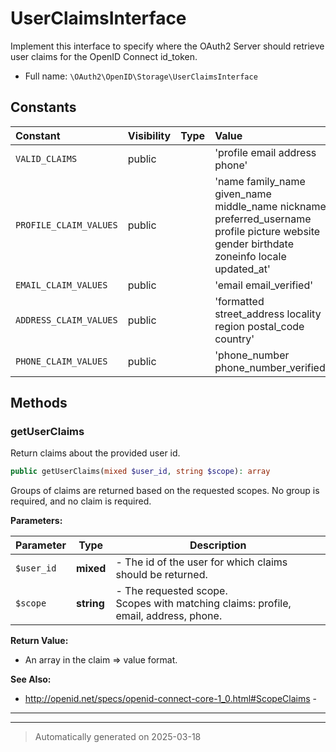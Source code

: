 
# UserClaimsInterface

Implement this interface to specify where the OAuth2 Server
should retrieve user claims for the OpenID Connect id_token.



* Full name: `\OAuth2\OpenID\Storage\UserClaimsInterface`


## Constants

| Constant | Visibility | Type | Value |
|:---------|:-----------|:-----|:------|
|`VALID_CLAIMS`|public| |&#039;profile email address phone&#039;|
|`PROFILE_CLAIM_VALUES`|public| |&#039;name family_name given_name middle_name nickname preferred_username profile picture website gender birthdate zoneinfo locale updated_at&#039;|
|`EMAIL_CLAIM_VALUES`|public| |&#039;email email_verified&#039;|
|`ADDRESS_CLAIM_VALUES`|public| |&#039;formatted street_address locality region postal_code country&#039;|
|`PHONE_CLAIM_VALUES`|public| |&#039;phone_number phone_number_verified&#039;|

## Methods


### getUserClaims

Return claims about the provided user id.

```php
public getUserClaims(mixed $user_id, string $scope): array
```

Groups of claims are returned based on the requested scopes. No group
is required, and no claim is required.






**Parameters:**

| Parameter | Type | Description |
|-----------|------|-------------|
| `$user_id` | **mixed** | - The id of the user for which claims should be returned. |
| `$scope` | **string** | - The requested scope.<br />Scopes with matching claims: profile, email, address, phone. |


**Return Value:**

- An array in the claim => value format.




**See Also:**

* http://openid.net/specs/openid-connect-core-1_0.html#ScopeClaims - 

***


***
> Automatically generated on 2025-03-18
